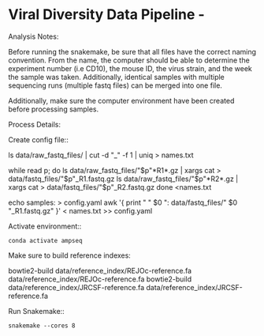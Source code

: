 Viral Diversity Data Pipeline  -
================================================

Analysis Notes:

Before running the snakemake, be sure that all files have the correct naming convention. From the name, the computer should be able to determine the experiment number (i.e CD10), the mouse ID, the virus strain, and the week the sample was taken. Additionally, identical samples with multiple sequencing runs (multiple fastq files) can be merged into one file. 

Additionally, make sure the computer environment have been created before processing samples.

Process Details:

Create config file::
  
  ls data/raw_fastq_files/ | cut -d "_" -f 1 | uniq > names.txt

  while read p; do
    ls data/raw_fastq_files/"$p"*R1*.gz | xargs cat > data/fastq_files/"$p"_R1.fastq.gz
    ls data/raw_fastq_files/"$p"*R2*.gz | xargs cat > data/fastq_files/"$p"_R2.fastq.gz
  done <names.txt
  
  echo samples: > config.yaml
  awk '{ print "    " $0 ": data/fastq_files/" $0 "_R1.fastq.gz" }' < names.txt >> config.yaml
  

Activate environment::

    conda activate ampseq

Make sure to build reference indexes:
  
  bowtie2-build data/reference_index/REJOc-reference.fa data/reference_index/REJOc-reference.fa
  bowtie2-build data/reference_index/JRCSF-reference.fa data/reference_index/JRCSF-reference.fa


Run Snakemake::

    snakemake --cores 8
